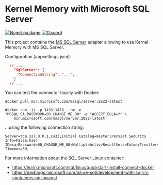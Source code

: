 # Kernel Memory with Microsoft SQL Server

[![Nuget package](https://img.shields.io/nuget/v/KernelMemory.MemoryStorage.SqlServer)](https://www.nuget.org/packages/KernelMemory.MemoryStorage.SqlServer/)
[![Discord](https://img.shields.io/discord/1063152441819942922?label=Discord&logo=discord&logoColor=white&color=d82679)](https://aka.ms/KMdiscord)

This project contains the [MS SQL Server](https://www.microsoft.com/sql-server) adapter allowing
to use Kernel Memory with MS SQL Server.

Configuration (appsettings.json):

```json
  // ...
    "SqlServer": {
      "ConnectionString": "...",
    }
  // ...
```

You can test the connector locally with Docker:

```shell
docker pull mcr.microsoft.com/mssql/server:2022-latest

docker run -it -p 1433:1433 --rm -e "MSSQL_SA_PASSWORD=00_CHANGE_ME_00" -e "ACCEPT_EULA=Y" \
    mcr.microsoft.com/mssql/server:2022-latest
```

...using the following connection string:
```
Server=tcp:127.0.0.1,1433;Initial Catalog=master;Persist Security Info=False;User ID=sa;Password=00_CHANGE_ME_00;MultipleActiveResultSets=False;TrustServerCertificate=True;Connection Timeout=30;
```




For more information about the SQL Server Linux container:

- https://learn.microsoft.com/sql/linux/quickstart-install-connect-docker
- https://devblogs.microsoft.com/azure-sql/development-with-sql-in-containers-on-macos/
